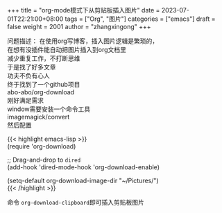+++
title = "org-mode模式下从剪贴板插入图片"
date = 2023-07-01T22:21:00+08:00
tags = ["Org", "图片"]
categories = ["emacs"]
draft = false
weight = 2001
author = "zhangxingong"
+++

问题描述： 
在使用org写博客，插入图片逻辑是繁琐的，  
在想有没插件能自动把图片插入到org文档里  
减少重复工作，不打断思维  
于是找了好多文章  
功夫不负有心人  
终于找到了一个github项目  
abo-abo/org-download  
刚好满足需求  
window需要安装一个命令工具  
imagemagick/convert  
然后配置  

{{< highlight emacs-lisp >}}  
(require 'org-download)  

;; Drag-and-drop to `dired`  
(add-hook 'dired-mode-hook 'org-download-enable)  

(setq-default org-download-image-dir "~/Pictures/")  
{{< /highlight >}}  

命令 `org-download-clipboard`即可插入剪贴板图片
